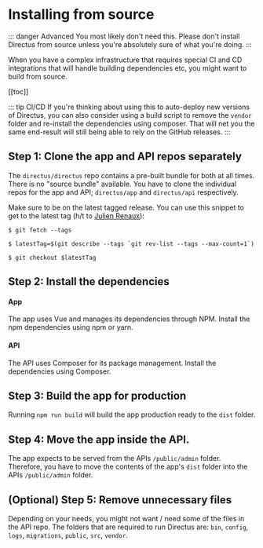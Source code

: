 # Installing from source

::: danger Advanced
You most likely don't need this. Please don't install Directus from source unless you're absolutely sure of what you're doing.
:::

When you have a complex infrastructure that requires special CI and CD integrations that will handle building dependencies etc, you might want to build from source. 

[[toc]]

::: tip CI/CD
If you're thinking about using this to auto-deploy new versions of Directus, you can also consider using a build script to remove the `vendor` folder and re-install the dependencies using composer. That will net you the same end-result will still being able to rely on the GitHub releases.
:::

## Step 1: Clone the app and API repos separately

The `directus/directus` repo contains a pre-built bundle for both at all times. There is no "source bundle" available. You have to clone the individual repos for the app and API; `directus/app` and `directus/api` respectively.

Make sure to be on the latest tagged release. You can use this snippet to get to the latest tag (h/t to [Julien Renaux](https://julienrenaux.fr/2013/10/04/how-to-automatically-checkout-the-latest-tag-of-a-git-repository/)):

```
$ git fetch --tags

$ latestTag=$(git describe --tags `git rev-list --tags --max-count=1`)

$ git checkout $latestTag
```

## Step 2: Install the dependencies

#### App

The app uses Vue and manages its dependencies through NPM. Install the npm dependencies using npm or yarn. 

#### API

The API uses Composer for its package management. Install the dependencies using Composer.

## Step 3: Build the app for production

Running `npm run build` will build the app production ready to the `dist` folder.

## Step 4: Move the app inside the API.

The app expects to be served from the APIs `/public/admin` folder. Therefore, you have to move the contents of the app's `dist` folder into the APIs `/public/admin` folder.

## (Optional) Step 5: Remove unnecessary files

Depending on your needs, you might not want / need some of the files in the API repo. The folders that are required to run Directus are: `bin`, `config`, `logs`, `migrations`, `public`, `src`, `vendor`.
